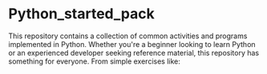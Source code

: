 # Python_started_pack
This repository contains a collection of common activities and programs implemented in Python. Whether you're a beginner looking to learn Python or an experienced developer seeking reference material, this repository has something for everyone. From simple exercises like:
